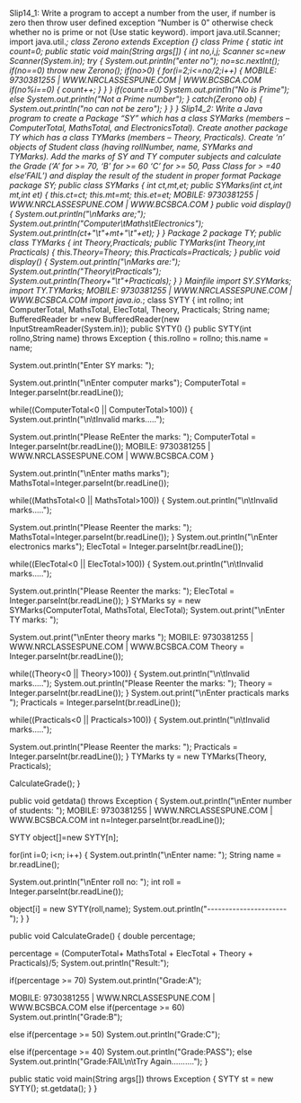 Slip14_1: Write a program to accept a number from the user, if number is zero then throw user 
defined exception “Number is 0” otherwise check whether no is prime or not (Use static keyword).
import java.util.Scanner; 
import java.util.*; 
class Zerono extends Exception 
{} 
class Prime 
{ 
 static int count=0; 
 public static void main(String args[]) 
 { 
 int no,i,j; 
 Scanner sc=new Scanner(System.in); 
 try 
 { 
 System.out.println("enter no"); 
 no=sc.nextInt(); 
 if(no==0) 
 throw new Zerono(); 
 if(no>0) 
 { 
 for(i=2;i<=no/2;i++) 
 { 
 MOBILE: 9730381255 | WWW.NRCLASSESPUNE.COM | WWW.BCSBCA.COM
 if(no%i==0) 
 { 
 count++; 
 } 
 } 
 } 
 if(count==0) 
 System.out.println("No is Prime"); 
 else 
 System.out.println("Not a Prime number"); 
 } 
 catch(Zerono ob) 
 { 
 System.out.println("no can not be zero"); 
 } 
 } 
} 
Slip14_2: Write a Java program to create a Package “SY” which has a class SYMarks (members – 
ComputerTotal, MathsTotal, and ElectronicsTotal). Create another package TY which has a class 
TYMarks (members – Theory, Practicals). Create ‘n’ objects of Student class (having rollNumber, 
name, SYMarks and TYMarks). Add the marks of SY and TY computer subjects and calculate the 
Grade (‘A’ for >= 70, ‘B’ for >= 60 ‘C’ for >= 50, Pass Class for > =40 else‘FAIL’) and display the result 
of the student in proper format
Package 
package SY; 
public class SYMarks 
{ 
 int ct,mt,et; 
 public SYMarks(int ct,int mt,int et) 
 { 
 this.ct=ct; 
 this.mt=mt; 
 this.et=et; 
 MOBILE: 9730381255 | WWW.NRCLASSESPUNE.COM | WWW.BCSBCA.COM
 } 
 public void display() 
 { 
 System.out.println("\nMarks are;"); 
 System.out.println("Computer\tMaths\tElectronics"); 
 System.out.println(ct+"\t"+mt+"\t"+et); 
 } 
} 
Package 2 
package TY; 
public class TYMarks 
{ 
 int Theory,Practicals; 
 public TYMarks(int Theory,int Practicals) 
 { 
 this.Theory=Theory; 
 this.Practicals=Practicals; 
 } 
 public void display() 
 { 
 System.out.println("\nMarks are:"); 
 System.out.println("Theory\tPracticals"); 
 System.out.println(Theory+"\t"+Practicals); 
 } 
} 
Mainfile 
import SY.SYMarks; 
import TY.TYMarks; 
 MOBILE: 9730381255 | WWW.NRCLASSESPUNE.COM | WWW.BCSBCA.COM
import java.io.*; 
class SYTY 
{ 
 int rollno; 
 int ComputerTotal, MathsTotal, ElecTotal, Theory, Practicals; 
 String name; 
 BufferedReader br =new BufferedReader(new InputStreamReader(System.in)); 
 public SYTY() 
 {} 
 public SYTY(int rollno,String name) throws Exception 
 { 
 this.rollno = rollno; 
 this.name = name; 
 
 System.out.println("Enter SY marks: "); 
 
 System.out.println("\nEnter computer marks"); 
 ComputerTotal = Integer.parseInt(br.readLine()); 
 
 while((ComputerTotal<0 || ComputerTotal>100)) 
 { 
 System.out.println("\n\tInvalid marks....."); 
 
 System.out.println("Please ReEnter the marks: "); 
 ComputerTotal = Integer.parseInt(br.readLine()); 
 MOBILE: 9730381255 | WWW.NRCLASSESPUNE.COM | WWW.BCSBCA.COM
 } 
 
 System.out.println("\nEnter maths marks"); 
 MathsTotal=Integer.parseInt(br.readLine()); 
 
 while((MathsTotal<0 || MathsTotal>100)) 
 { 
 System.out.println("\n\tInvalid marks....."); 
 
 System.out.println("Please Reenter the marks: "); 
 MathsTotal=Integer.parseInt(br.readLine()); 
 } 
 System.out.println("\nEnter electronics marks"); 
 ElecTotal = Integer.parseInt(br.readLine()); 
 
 while((ElecTotal<0 || ElecTotal>100)) 
 { 
 System.out.println("\n\tInvalid marks....."); 
 
 System.out.println("Please Reenter the marks: "); 
 ElecTotal = Integer.parseInt(br.readLine()); 
 } 
 SYMarks sy = new SYMarks(ComputerTotal, MathsTotal, ElecTotal); 
 System.out.print("\nEnter TY marks: "); 
 
 System.out.print("\nEnter theory marks "); 
 MOBILE: 9730381255 | WWW.NRCLASSESPUNE.COM | WWW.BCSBCA.COM
 Theory = Integer.parseInt(br.readLine()); 
 
 while((Theory<0 || Theory>100)) 
 { 
 System.out.println("\n\tInvalid marks....."); 
 System.out.println("Please Reenter the marks: "); 
 Theory = Integer.parseInt(br.readLine()); 
 } 
 System.out.print("\nEnter practicals marks "); 
 Practicals = Integer.parseInt(br.readLine()); 
 
 while((Practicals<0 || Practicals>100)) 
 { 
 System.out.println("\n\tInvalid marks....."); 
 
 System.out.println("Please Reenter the marks: "); 
 Practicals = Integer.parseInt(br.readLine()); 
 } 
 TYMarks ty = new TYMarks(Theory, Practicals); 
 
 CalculateGrade(); 
 } 
 
 public void getdata() throws Exception 
 { 
 System.out.println("\nEnter number of students: "); 
 MOBILE: 9730381255 | WWW.NRCLASSESPUNE.COM | WWW.BCSBCA.COM
 int n=Integer.parseInt(br.readLine()); 
 
 SYTY object[]=new SYTY[n]; 
 
 for(int i=0; i<n; i++) 
 { 
 System.out.println("\nEnter name: "); 
 String name = br.readLine(); 
 
 System.out.println("\nEnter roll no: "); 
 int roll = Integer.parseInt(br.readLine()); 
 
 object[i] = new SYTY(roll,name); 
 System.out.println("----------------------"); 
 } 
 } 
 
 public void CalculateGrade() 
 { 
 double percentage; 
 
 percentage = (ComputerTotal+ MathsTotal + ElecTotal + Theory + 
Practicals)/5; 
 System.out.println("Result:"); 
 
 if(percentage >= 70) 
 System.out.println("Grade:A"); 
 
 MOBILE: 9730381255 | WWW.NRCLASSESPUNE.COM | WWW.BCSBCA.COM
 else if(percentage >= 60) 
 System.out.println("Grade:B"); 
 
 else if(percentage >= 50) 
 System.out.println("Grade:C"); 
 
 else if(percentage >= 40) 
 System.out.println("Grade:PASS"); 
 else 
 System.out.println("Grade:FAIL\n\tTry Again.........."); 
 } 
 
 public static void main(String args[]) throws Exception 
 { 
 SYTY st = new SYTY(); 
 st.getdata(); 
 } 
} 
